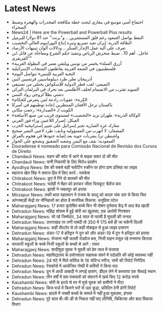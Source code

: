 # Latest News
-  اجتماع أمني موسع في بنغازي لبحث خطة مكافحة المخدرات والهجرة وضبط الصحراء
-  News24 | Here are the Powerball and Powerball Plus results
-  النفط يواصل الصعود رغم قلق المستثمرين .. و"برنت" عند 81 دولارا للبرميل
-  الطاقة الذرية: إيران تعيد تسريع وتيرة إنتاج اليورانيوم العالي التخصيب
-  تعرف على آلية عمل الإنذار المبكر .. ودلالات ألوان تنبيهات الأرصاد
-  عاجل.. أهم 10.. ضبط متحرش الرياض وتنفيذ حكم الشرع ومفاجأة عن قاتل ابن "القريقري"
-  «أزرق السلة» يخسر من تونس ويلتقي مصر في البطولة العربية
-  فلسطينيون في الضفة الغربية يقاطعون المنتجات الإسرائيلية
-  «النخبة العربية للتنس» تتواصل اليوم
-  أذربيجان تعلن طرد ديبلوماسيين فرنسيين اثنين
-  التميمي: لقب قطر الدولية للإسكواش يحسّن من تصنيفي
-  السويد تقترب من الانضمام لحلف الأطلسي بعد تحرك في البرلمان التركي
-  دشتي بطلاً لزوجي رواد التنس
-  «الكرة»: عقوبات رادعة لمن يتعرض للحكام
-  باكستان ترحل الأفغان المنتظرين إعادة توطينهم في أميركا
-  الكويت لـ «الصدارة»: رجعت مكاني
-  «الوكالة الذرية»: طهران تزيد «التخصيب» لمستوى قريب من صنع الأسلحة
-  العبكل: إصرار اللاعبين وراء فوز العربي
-  معارك غزة الضارية تجبر إسرائيل على تغيير إستراتيجية الحرب
-  المشعان: لا أتهرب من المسؤولية ونايف: طرد لاعبي النصر صحيح
-  واشنطن تردّ بضربات جوية بعد إصابة جنودها في هجوم بالعراق
-  السعودية: نقف مع اليمن وشعبه الشقيق ونشجع على الحوار
-  Douradense é nomeado para Comissão Nacional de Revisão dos Cursos de Direito
-  Chandauli News: वाहन की चपेट में आने से बाइक सवार दो की मौत
-  Chandauli News: पानी निकासी के लिए विरोध प्रदर्शन
-  Ayodhya News: देश की सबसे बड़ी फ्लोटिंग स्क्रीन पर होगा प्राण प्रतिष्ठा का लाइव
-  महाराज खेत सिंह ने समाज हित में किए कार्य : रामकेश
-  Chitrakoot News: कुएं में गिरे दो बालकों की मौत
-  Chitrakoot News: भदोही ने मैहर को हराकर जीता चित्रकूट चैलेंज कप
-  Chitrakoot News: झांसी ने जबलपुर को हराया
-  Mirzapur News: लकी थापा पहलवान ने पंजाब के कालू को काला जंक दांव से किया चित
-  आंगनबाड़ी केंद्रों पर नौनिहालों का होता है मानसिक विकास: अनुप्रिया पटेल
-  Maharajganj News: 17 हजार कुपोषित बच्चे फिर भी पोषण पुर्नवास केंद्र में आठ बेड खाली
-  Dehradun News: महिंद्रा शोरूम में हुई चोरी का खुलासा, एक आरोपी गिरफ्तार
-  Maharajganj News: सो रहे जिम्मेदार, 34 साल से प्यासी है घुघली की जनता
-  Dehradun News: उत्तराखंड पर लगी पाबंदी तो 350 में 175 बसें ही जा सकेंगी दिल्ली
-  Maharajganj News: कहीं लैपटॉप से तो कहीं मोबाइल से हुआ लाइव प्रसारण
-  Dehradun News: अंडर-17 में हरिद्वार ने दून को और अंडर-19 में दून ने हरिद्वार को हराया
-  Maharajganj News: रोजाना नहीं चलती रोडवेज बस, निजी वाहन वसूल रहे मनमाना किराया
-  सरकारी स्कूलों के बच्चे निजी स्कूलों के बच्चों से आगे : रावत
-  Maharajganj News: शादीशुदा युवक ने युवती को प्रेम जाल में फंसाया
-  Dehradun News: महाविद्यालय के प्रयोगशाला सहायक संवर्ग में पदोन्नति की कोई व्यवस्था नहीं
-  Dehradun News: 24 घंटे में मिले कोविड के 16 संदिग्ध मरीज, सभी की रिपोर्ट निगेटिव
-  Dehradun News: रेसकोर्स में आयोजित गोष्ठी में कवियों ने किया पाठ
-  Dehradun News: दून में आधी आबादी ने लगाई छलांग, डीएल लेने में कब्जाया एक चाैथाई स्थान
-  Dehradun News: तीन वर्षों में ग्राम पंचायतों को संवारने में खर्च किए 12 करोड़ रुपये
-  Kaushambi News: चोरी के इरादे से घर में घुसे युवक को ग्रामीणों ने पीटा
-  Dehradun News: किस वार्ड में कितने घरों से उठा कूड़ा, प्रतिदिन देनी होगी रिपोर्ट
-  Kaushambi News: हादसे में जख्मी बच्चों के मामले में नहीं हुआ मुकदमा, हंगामा
-  Dehradun News: पूरे साल बी-सी-डी से निकल नहीं पाए लोनिवि, चिकित्सा और बाल विकास विभाग

